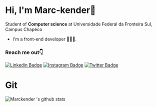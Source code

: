 # Hi, I'm Marc-kender👋
Student of **Computer science** at Universidade Federal da Fronteira Sul, Campus Chapéco
- I'm a front-end developer  👨🏻‍💻.

### Reach me out👇
[![Linkedin Badge](https://img.shields.io/badge/-Linkedin-blue?style=flat-square&logo=Linkedin&logoColor=white&link=https://www.linkedin.com/in/marckender/)](https://www.linkedin.com/in/marckender/) [![Instagram Badge](https://img.shields.io/badge/-Instagram-FD1D1D?style=flat-square&logo=instagram&logoColor=white&link=https://www.instagram.com/makender103/)](https://www.instagram.com/makender103/) [![Twitter Badge](https://img.shields.io/badge/-Twitter-1DA1F2?style=flat-square&logo=twitter&logoColor=white&link=https://www.twitter.com/Makender103/)](https://www.twitter.com/Makender103/)
# Git
![Marckender 's github stats](https://github-readme-stats.vercel.app/api?username=Makender103&show_icons=true&theme=dracula)

<!--
**Makender103/Makender103** is a ✨ _special_ ✨ repository because its `README.md` (this file) appears on your GitHub profile.

Here are some ideas to get you started:

- 🔭 I’m currently working on ...
- 🌱 I’m currently learning ...
- 👯 I’m looking to collaborate on ...
- 🤔 I’m looking for help with ...
- 💬 Ask me about ...
- 📫 How to reach me: ...
- 😄 Pronouns: ...
- ⚡ Fun fact: ...
-->
